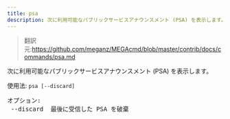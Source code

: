 ```yaml
---
title: psa
description: 次に利用可能なパブリックサービスアナウンスメント (PSA) を表示します。
---
```


>翻訳元:https://github.com/meganz/MEGAcmd/blob/master/contrib/docs/commands/psa.md

次に利用可能なパブリックサービスアナウンスメント (PSA) を表示します。

使用法: `psa [--discard]`
<pre>
オプション:
 --discard	最後に受信した PSA を破棄
</pre>
